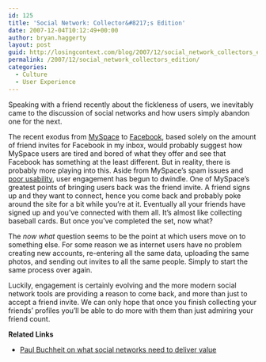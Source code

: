 ```yaml
---
id: 125
title: 'Social Network: Collector&#8217;s Edition'
date: 2007-12-04T10:12:49+00:00
author: bryan.haggerty
layout: post
guid: http://losingcontext.com/blog/2007/12/social_network_collectors_edition.php
permalink: /2007/12/social_network_collectors_edition/
categories:
  - Culture
  - User Experience
---
```

Speaking with a friend recently about the fickleness of users, we inevitably came to the discussion of social networks and how users simply abandon one for the next.

The recent exodus from [MySpace](http://myspace.com) to [Facebook](http://facebook.com), based solely on the amount of friend invites for Facebook in my inbox, would probably suggest how MySpace users are tired and bored of what they offer and see that Facebook has something at the least different. But in reality, there is probably more playing into this. Aside from MySpace&#8217;s spam issues and [poor usability](http://bryanhaggerty.com/blog/2007/08/byespace.php), user engagement has begun to dwindle. One of MySpace&#8217;s greatest points of bringing users back was the friend invite. A friend signs up and they want to connect, hence you come back and probably poke around the site for a bit while you&#8217;re at it. Eventually all your friends have signed up and you&#8217;ve connected with them all. It&#8217;s almost like collecting baseball cards. But once you&#8217;ve completed the set, now what?

The _now what_ question seems to be the point at which users move on to something else. For some reason we as internet users have no problem creating new accounts, re-entering all the same data, uploading the same photos, and sending out invites to all the same people. Simply to start the same process over again.

Luckily, engagement is certainly evolving and the more modern social network tools are providing a reason to come back, and more than just to accept a friend invite. We can only hope that once you finish collecting your friends&#8217; profiles you&#8217;ll be able to do more with them than just admiring your friend count.

<div class="related-links">
  <p>
    <strong>Related Links</strong>
  </p>
  
  <ul>
    <li>
      <a href="http://paulbuchheit.blogspot.com/2007/12/theres-no-such-thing-as-social-network.html">Paul Buchheit on what social networks need to deliver value</a>
    </li>
  </ul>
</div>